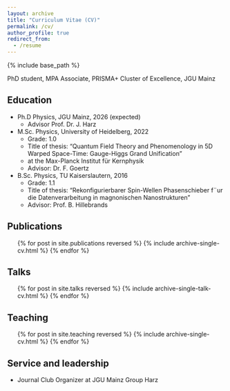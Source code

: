 ```yaml
---
layout: archive
title: "Curriculum Vitae (CV)"
permalink: /cv/
author_profile: true
redirect_from:
  - /resume
---
```


{% include base_path %}

PhD student, MPA Associate, PRISMA+ Cluster of Excellence, JGU Mainz

Education
------
* Ph.D Physics, JGU Mainz, 2026 (expected)
  * Advisor Prof. Dr. J. Harz
* M.Sc. Physics, University of Heidelberg, 2022
  * Grade: 1.0
  * Title of thesis: “Quantum Field Theory and Phenomenology in 5D Warped Space-Time: Gauge-Higgs Grand Unification”
  * at the Max-Planck Institut für Kernphysik
  * Advisor: Dr. F. Goertz
* B.Sc. Physics, TU Kaiserslautern, 2016
  * Grade: 1.1
  * Title of thesis: “Rekonfigurierbarer Spin-Wellen Phasenschieber f¨ur die Datenverarbeitung in magnonischen Nanostrukturen”
  * Advisor: Prof. B. Hillebrands

Publications
------
<ul>{% for post in site.publications reversed %}
  {% include archive-single-cv.html %}
{% endfor %}</ul>
  
Talks
------
  <ul>{% for post in site.talks reversed %}
    {% include archive-single-talk-cv.html  %}
  {% endfor %}</ul>
  
Teaching
------
  <ul>{% for post in site.teaching reversed %}
    {% include archive-single-cv.html %}
  {% endfor %}</ul>
  
Service and leadership
------
* Journal Club Organizer at JGU Mainz Group Harz
